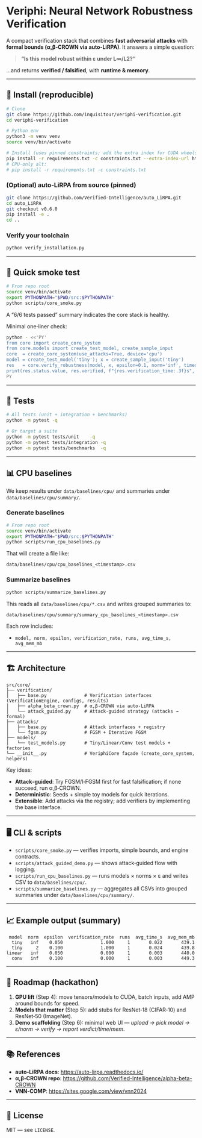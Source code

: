 # Veriphi: Neural Network Robustness Verification

A compact verification stack that combines **fast adversarial attacks** with **formal bounds (α,β‑CROWN via auto‑LiRPA)**. It answers a simple question:

> **“Is this model robust within ε under L∞/L2?”**

…and returns **verified / falsified**, with **runtime & memory**. 

---

## 🔧 Install (reproducible)

```bash
# Clone
git clone https://github.com/inquisitour/veriphi-verification.git
cd veriphi-verification

# Python env
python3 -m venv venv
source venv/bin/activate

# Install (uses pinned constraints; add the extra index for CUDA wheels if you have an NVIDIA GPU)
pip install -r requirements.txt -c constraints.txt --extra-index-url https://download.pytorch.org/whl/cu121
# CPU-only alt:
# pip install -r requirements.txt -c constraints.txt
```

### (Optional) auto‑LiRPA from source (pinned)
```bash
git clone https://github.com/Verified-Intelligence/auto_LiRPA.git
cd auto_LiRPA
git checkout v0.6.0
pip install -e .
cd ..
```

### Verify your toolchain
```bash
python verify_installation.py
```

---

## 🚀 Quick smoke test

```bash
# From repo root
source venv/bin/activate
export PYTHONPATH="$PWD/src:$PYTHONPATH"
python scripts/core_smoke.py
```

A “6/6 tests passed” summary indicates the core stack is healthy.

Minimal one‑liner check:
```bash
python - <<'PY'
from core import create_core_system
from core.models import create_test_model, create_sample_input
core  = create_core_system(use_attacks=True, device='cpu')
model = create_test_model('tiny'); x = create_sample_input('tiny')
res   = core.verify_robustness(model, x, epsilon=0.1, norm='inf', timeout=30)
print(res.status.value, res.verified, f"{res.verification_time:.3f}s", "mem=", res.additional_info.get("memory_usage_mb"))
PY
```

---

## 🧪 Tests

```bash
# All tests (unit + integration + benchmarks)
python -m pytest -q

# Or target a suite
python -m pytest tests/unit    -q
python -m pytest tests/integration -q
python -m pytest tests/benchmarks  -q
```

---

## 📊 CPU baselines

We keep results under `data/baselines/cpu/` and summaries under `data/baselines/cpu/summary/`.

### Generate baselines
```bash
# From repo root
source venv/bin/activate
export PYTHONPATH="$PWD/src:$PYTHONPATH"
python scripts/run_cpu_baselines.py
```

That will create a file like:
```
data/baselines/cpu/cpu_baselines_<timestamp>.csv
```

### Summarize baselines
```bash
python scripts/summarize_baselines.py
```

This reads all `data/baselines/cpu/*.csv` and writes grouped summaries to:
```
data/baselines/cpu/summary/summary_cpu_baselines_<timestamp>.csv
```

Each row includes:
- `model, norm, epsilon, verification_rate, runs, avg_time_s, avg_mem_mb`

---

## 🏗️ Architecture

```
src/core/
├── verification/
│   ├── base.py              # Verification interfaces (VerificationEngine, configs, results)
│   ├── alpha_beta_crown.py  # α,β‑CROWN via auto‑LiRPA
│   └── attack_guided.py     # Attack‑guided strategy (attacks → formal)
├── attacks/
│   ├── base.py              # Attack interfaces + registry
│   └── fgsm.py              # FGSM + Iterative FGSM
├── models/
│   └── test_models.py       # Tiny/Linear/Conv test models + factories
└── __init__.py              # VeriphiCore façade (create_core_system, helpers)
```

Key ideas:
- **Attack‑guided**: Try FGSM/I‑FGSM first for fast falsification; if none succeed, run α,β‑CROWN.
- **Deterministic**: Seeds + simple toy models for quick iterations.
- **Extensible**: Add attacks via the registry; add verifiers by implementing the base interface.

---

## 🖥️ CLI & scripts

- `scripts/core_smoke.py` — verifies imports, simple bounds, and engine contracts.
- `scripts/attack_guided_demo.py` — shows attack‑guided flow with logging.
- `scripts/run_cpu_baselines.py` — runs models × norms × ε and writes CSV to `data/baselines/cpu/`.
- `scripts/summarize_baselines.py` — aggregates all CSVs into grouped summaries under `data/baselines/cpu/summary/`.

---

## 📈 Example output (summary)

```
 model  norm  epsilon  verification_rate  runs  avg_time_s  avg_mem_mb
  tiny   inf    0.050              1.000     1       0.022       439.1
  tiny     2    0.100              1.000     1       0.024       439.8
linear   inf    0.050              0.000     1       0.003       440.0
  conv   inf    0.100              0.000     1       0.003       449.3
```

---

## 🧭 Roadmap (hackathon)

1) **GPU lift** (Step 4): move tensors/models to CUDA, batch inputs, add AMP around bounds for speed.
2) **Models that matter** (Step 5): add stubs for ResNet‑18 (CIFAR‑10) and ResNet‑50 (ImageNet).
3) **Demo scaffolding** (Step 6): minimal web UI — *upload → pick model → ε/norm → verify → report verdict/time/mem*.

---

## 📚 References

- **auto‑LiRPA docs**: https://auto-lirpa.readthedocs.io/
- **α,β‑CROWN repo**: https://github.com/Verified-Intelligence/alpha-beta-CROWN
- **VNN‑COMP**: https://sites.google.com/view/vnn2024

---

## 📄 License

MIT — see `LICENSE`.

